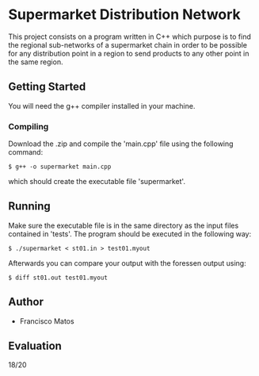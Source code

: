 # Supermarket Distribution Network

This project consists on a program written in C++ which purpose is to find the regional sub-networks of a supermarket chain in order to be possible for any distribution point in a region to send products to any other point in the same region.

## Getting Started

You will need the g++ compiler installed in your machine.

### Compiling

Download the .zip and compile the 'main.cpp' file using the following command:

```
$ g++ -o supermarket main.cpp
```
which should create the executable file 'supermarket'.

## Running

Make sure the executable file is in the same directory as the input files contained in 'tests'.
The program should be executed in the following way:

```
$ ./supermarket < st01.in > test01.myout
```

Afterwards you can compare your output with the foressen output using:

```
$ diff st01.out test01.myout
```

## Author

* Francisco Matos

## Evaluation

18/20
